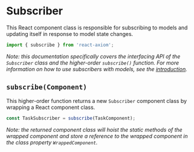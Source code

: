 # Subscriber

This React component class is responsible for subscribing to models and updating itself in response to model state changes.

```javascript
import { subscribe } from 'react-axiom';
```

*Note: this documentation specifically covers the interfacing API of the `Subscriber` class and the higher-order `subscribe()` function. For more information on how to use subscribers with models, see the [introduction](https://medium.com/@wrgoto/introducing-react-axiom-84bf37a50adb).*

## `subscribe(Component)`

This higher-order function returns a new `Subscriber` component class by wrapping a React component class.

```javascript
const TaskSubscriber = subscribe(TaskComponent);
```

*Note: the returned component class will hoist the static methods of the wrapped component and store a reference to the wrapped component in the class property `WrappedComponent`.* 

